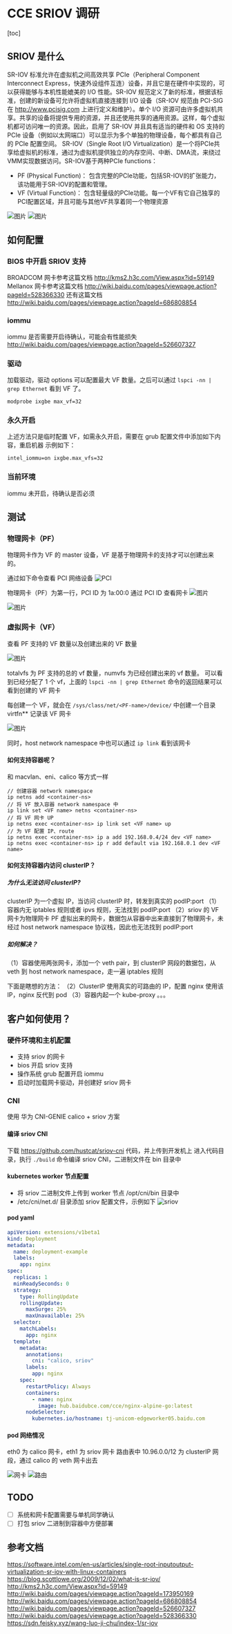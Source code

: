 # CCE SRIOV 调研


[toc]

## SRIOV 是什么
SR-IOV 标准允许在虚拟机之间高效共享 PCIe（Peripheral Component Interconnect Express，快速外设组件互连）设备，并且它是在硬件中实现的，可以获得能够与本机性能媲美的 I/O 性能。SR-IOV 规范定义了新的标准，根据该标准，创建的新设备可允许将虚拟机直接连接到 I/O 设备（SR-IOV 规范由 PCI-SIG 在 http://www.pcisig.com 上进行定义和维护）。单个 I/O 资源可由许多虚拟机共享。共享的设备将提供专用的资源，并且还使用共享的通用资源。这样，每个虚拟机都可访问唯一的资源。因此，启用了 SR-IOV 并且具有适当的硬件和 OS 支持的 PCIe 设备（例如以太网端口）可以显示为多个单独的物理设备，每个都具有自己的 PCIe 配置空间。
SR-IOV（Single Root I/O Virtualization）是一个将PCIe共享给虚拟机的标准，通过为虚拟机提供独立的内存空间、中断、DMA流，来绕过VMM实现数据访问。SR-IOV基于两种PCIe functions：

- PF (Physical Function)： 包含完整的PCIe功能，包括SR-IOV的扩张能力，该功能用于SR-IOV的配置和管理。
- VF (Virtual Function)： 包含轻量级的PCIe功能。每一个VF有它自己独享的PCI配置区域，并且可能与其他VF共享着同一个物理资源

![图片](http://agroup-bos.cdn.bcebos.com/8dd664354ed0938258ded6d81cd20410314aac85)
![图片](http://agroup-bos.cdn.bcebos.com/ea6668fb731f3953ce38326faed1b639d3227b30)

## 如何配置
### BIOS 中开启 SRIOV 支持
BROADCOM 网卡参考这篇文档 http://kms2.h3c.com/View.aspx?id=59149
Mellanox 网卡参考这篇文档 http://wiki.baidu.com/pages/viewpage.action?pageId=528366330
还有这篇文档 http://wiki.baidu.com/pages/viewpage.action?pageId=686808854

### iommu
iommu 是否需要开启待确认，可能会有性能损失 http://wiki.baidu.com/pages/viewpage.action?pageId=526607327

### 驱动
加载驱动，驱动 options 可以配置最大 VF 数量。之后可以通过 ` lspci -nn | grep Ethernet ` 看到 VF 了。
```shell
modprobe ixgbe max_vf=32
```

### 永久开启
上述方法只是临时配置 VF，如需永久开启，需要在 grub 配置文件中添加如下内容，重启机器
示例如下：
```shell
intel_iommu=on ixgbe.max_vfs=32
```

### 当前环境
iommu 未开启，待确认是否必须


## 测试
### 物理网卡（PF）
物理网卡作为 VF 的 master 设备，VF 是基于物理网卡的支持才可以创建出来的。

通过如下命令查看 PCI 网络设备
![PCI](http://agroup-bos.cdn.bcebos.com/1eab0fde71b00c3c87bfadf9859f16ee3621a87c)

物理网卡（PF）为第一行，PCI ID 为 1a:00:0
通过 PCI ID 查看网卡
![图片](http://agroup-bos.cdn.bcebos.com/20047d08929f459633d150001140f9794f88fa5d)

![图片](http://agroup-bos.cdn.bcebos.com/88e2730f1ef28d8ab60964d2bbd8c1e4d47d9325)


### 虚拟网卡（VF）
查看 PF 支持的 VF 数量以及创建出来的 VF 数量

![图片](http://agroup-bos.cdn.bcebos.com/b32bb5772938ec8ce1638ab6dace54fb4da0e457)

totalvfs 为 PF 支持的总的 vf 数量，numvfs 为已经创建出来的 vf 数量。
可以看到已经分配了 1 个 vf，上面的 ` lspci -nn | grep Ethernet ` 命令的返回结果可以看到创建的 VF 网卡

每创建一个 VF，就会在 ` /sys/class/net/<PF-name>/device/ ` 中创建一个目录 virtfn** 记录该 VF 网卡

![图片](http://agroup-bos.cdn.bcebos.com/0270828f955992a6023bd75488d4714958ae96eb)

同时，host network namespace 中也可以通过 ` ip link ` 看到该网卡

#### 如何支持容器呢？
和 macvlan、eni、calico 等方式一样

```shell
// 创建容器 network namespace
ip netns add <container-ns>
// 将 VF 放入容器 network namespace 中
ip link set <VF name> netns <container-ns>
// 将 VF 网卡 UP
ip netns exec <container-ns> ip link set <VF name> up
// 为 VF 配置 IP、route
ip netns exec <container-ns> ip a add 192.168.0.4/24 dev <VF name>
ip netns exec <container-ns> ip r add default via 192.168.0.1 dev <VF name>
```
#### 如何支持容器内访问 clusterIP？
##### 为什么无法访问 clusterIP?
clusterIP 为一个虚拟 IP，当访问 clusterIP 时，转发到真实的 podIP:port
（1）容器内无 iptables 规则或者 ipvs 规则，无法找到 podIP:port
（2）sriov 的 VF 网卡为物理网卡 PF 虚拟出来的网卡，数据包从容器中出来直接到了物理网卡，未经过 host network namespace 协议栈，因此也无法找到 podIP:port

##### 如何解决？

（1）容器使用两张网卡，添加一个  veth pair，到 clusterIP 网段的数据包，从 veth 到 host network namespace，走一遍 iptables 规则

下面是瞎想的方法：
（2）ClusterIP 使用真实的可路由的 IP，配置 nginx 使用该 IP，nginx 反代到 pod
（3）容器内起一个 kube-proxy 。。。

## 客户如何使用？
### 硬件环境和主机配置

- 支持 sriov 的网卡
- bios 开启 sriov 支持
- 操作系统 grub 配置开启 iommu
- 启动时加载网卡驱动，并创建好 sriov 网卡

### CNI

使用 华为 CNI-GENIE
calico + sriov 方案

#### 编译 sriov CNI
下载 https://github.com/hustcat/sriov-cni 代码，并上传到开发机上
进入代码目录，执行 ` ./build ` 命令编译 sriov CNI，二进制文件在 bin 目录中

#### kubernetes worker 节点配置

- 将 sriov 二进制文件上传到 worker 节点 /opt/cni/bin 目录中
- /etc/cni/net.d/ 目录添加 sriov 配置文件，示例如下
![sriov](http://agroup-bos.cdn.bcebos.com/05766b6705efbf7a8b003e44de2b7fce7ad337d5)

#### pod yaml
```yaml
apiVersion: extensions/v1beta1
kind: Deployment
metadata:
  name: deployment-example
  labels:
    app: nginx
spec:
  replicas: 1
  minReadySeconds: 0
  strategy:
    type: RollingUpdate
    rollingUpdate:
      maxSurge: 25%
      maxUnavailable: 25%
  selector:
    matchLabels:
      app: nginx
  template:
    metadata:
      annotations:
        cni: "calico, sriov"
      labels:
        app: nginx
    spec:
      restartPolicy: Always
      containers:
        - name: nginx
          image: hub.baidubce.com/cce/nginx-alpine-go:latest
      nodeSelector:
        kubernetes.io/hostname: tj-unicom-edgeworker05.baidu.com
```

#### pod 网络情况

eth0 为 calico 网卡，eth1 为 sriov 网卡
路由表中 10.96.0.0/12 为 clusterIP 网段，通过 calico 的 veth 网卡出去

![网卡](http://agroup-bos.cdn.bcebos.com/f51009448fb0793e8d07b8113e2a44b779ca3a82)
![路由](http://agroup-bos.cdn.bcebos.com/bfcb64b0ba0d9faa226095e3647ffdc81c2d45de)


## TODO

- [ ] 系统和网卡配置需要与单机同学确认
- [ ] 打包 sriov 二进制到容器中方便部署

## 参考文档

https://software.intel.com/en-us/articles/single-root-inputoutput-virtualization-sr-iov-with-linux-containers
https://blog.scottlowe.org/2009/12/02/what-is-sr-iov/
http://kms2.h3c.com/View.aspx?id=59149
http://wiki.baidu.com/pages/viewpage.action?pageId=173950169
http://wiki.baidu.com/pages/viewpage.action?pageId=686808854
http://wiki.baidu.com/pages/viewpage.action?pageId=526607327
http://wiki.baidu.com/pages/viewpage.action?pageId=528366330
https://sdn.feisky.xyz/wang-luo-ji-chu/index-1/sr-iov
